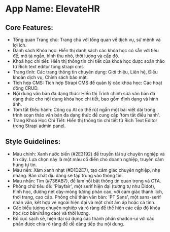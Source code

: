 # **App Name**: ElevateHR

## Core Features:

- Tổng quan Trang chủ: Trang chủ với tổng quan về dịch vụ, sứ mệnh và lợi ích.
- Danh sách Khóa học: Hiển thị danh sách các khóa học có sẵn với tiêu đề, mô tả ngắn, hình thu nhỏ, thời lượng và cấp độ.
- Khoá học chi tiết: Hiển thị thông tin chi tiết của khoá học được soản thảo từ Rich text editor tong strapi cms
- Trang tĩnh: Các trang thông tin chuyên dụng: Giới thiệu, Liên hệ, Điều khoản dịch vụ, Chính sách bảo mật.
- Tích hợp CMS: Tích hợp Strapi CMS để quản lý các khóa học: Các hoạt động CRUD.
- Nội dung văn bản đa dạng thức: Hiển thị Trình chỉnh sửa văn bản đa dạng thức cho nội dung khóa học chi tiết, bao gồm định dạng và hình ảnh.
- Tóm tắt Điều hành: Công cụ AI có thể rút ngắn một bài viết dài trong trình soạn thảo văn bản đa dạng thức để cung cấp 'tóm tắt điều hành'.
- Trang Khoá Học Chi Tiết: Hiển thị thông tin chi tiết từ Rich Text Editor trong Strapi admin panel.

## Style Guidelines:

- Màu chính: Xanh nước biển (#2E3192) để truyền tải sự chuyên nghiệp và tin cậy. Lựa chọn này là một màu cổ điển cho doanh nghiệp, truyền cảm hứng tự tin.
- Màu nền: Xám xanh nhạt (#D1D2E7), tạo cảm giác chuyên nghiệp, nhẹ nhàng. Bản chất dịu dàng sẽ tập trung vào thông tin.
- Màu nhấn: Tím (#736AB7), để làm nổi bật thông tin quan trọng và CTA.
- Phông chữ tiêu đề: 'Playfair', một serif hiện đại (tương tự như Didot), hình học, đường nét dày-mỏng tương phản cao, với cảm giác thanh lịch, thời trang, cao cấp. Phông chữ thân văn bản: 'PT Sans', một sans-serif nhân văn, kết hợp vẻ ngoài hiện đại và một chút ấm áp hoặc cá tính.
- Các biểu tượng chuyên nghiệp và rõ ràng để thể hiện các cấp độ khóa học (cơ bản/nâng cao) và thời lượng.
- Bố cục sạch sẽ, hiện đại sử dụng các thành phần shadcn-ui với các phần được chia rõ ràng để dễ dàng tiếp thu nội dung.